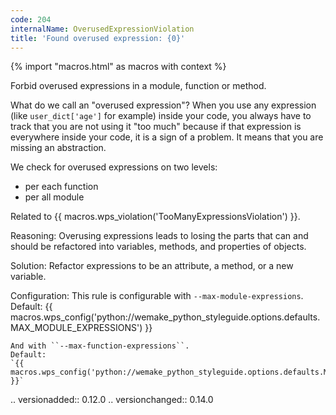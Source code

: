 ```yaml
---
code: 204
internalName: OverusedExpressionViolation
title: 'Found overused expression: {0}'
---
```


{% import "macros.html" as macros with context %}

Forbid overused expressions in a module, function or method.

What do we call an "overused expression"? When you use any expression
(like `user_dict['age']` for example) inside your code, you always have
to track that you are not using it "too much" because if that expression
is everywhere inside your code, it is a sign of a problem. It means that
you are missing an abstraction.

We check for overused expressions on two levels:

  - per each function
  - per all module

Related to {{ macros.wps_violation('TooManyExpressionsViolation') }}.

Reasoning: Overusing expressions leads to losing the parts that can and
should be refactored into variables, methods, and properties of objects.

Solution: Refactor expressions to be an attribute, a method, or a new
variable.

Configuration: This rule is configurable with
`--max-module-expressions`. Default:
{{ macros.wps_config('python://wemake_python_styleguide.options.defaults.MAX_MODULE_EXPRESSIONS') }}

    And with ``--max-function-expressions``.
    Default:
    `{{ macros.wps_config('python://wemake_python_styleguide.options.defaults.MAX_FUNCTION_EXPRESSIONS') }}`

.. versionadded:: 0.12.0 .. versionchanged:: 0.14.0